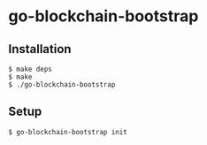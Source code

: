 # go-blockchain-bootstrap

## Installation

```
$ make deps
$ make
$ ./go-blockchain-bootstrap
```

## Setup

```
$ go-blockchain-bootstrap init
```